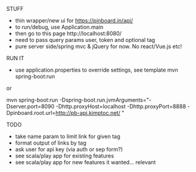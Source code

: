 

STUFF
- thin wrapper/new ui for https://pinboard.in/api/
- to run/debug, use Application.main
- then go to this page http://localhost:8080/
- need to pass query params user, token and optional tag
- pure server side/spring mvc & jQuery for now. No react/Vue.js etc!

RUN IT
- use application.properties to override settings, see template
mvn spring-boot:run

or

mvn spring-boot:run -Dspring-boot.run.jvmArguments="-Dserver.port=8090 -Dhttp.proxyHost=localhost -Dhttp.proxyPort=8888 -Dpinboard.root.url=http://pb-api.kimptoc.net/ "

TODO
- take name param to limit link for given tag
- format output of links by tag
- ask user for api key (via auth or sep form?)
- see scala/play app for existing features
- see scala/play app for new features it wanted... relevant

